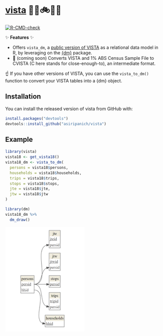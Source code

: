 
<!-- README.md is generated from README.Rmd. Please edit that file -->

# [vista](https://github.com/asiripanich/vista) 🚶‍♀️🚲🚗🚌

<!-- badges: start -->

[![R-CMD-check](https://github.com/asiripanich/vista/workflows/R-CMD-check/badge.svg)](https://github.com/asiripanich/vista/actions)
<!-- badges: end -->

✨ **Features** ✨

-   Offers `vista_dm`, a [public version of
    VISTA](https://transport.vic.gov.au/about/data-and-research/vista/vista-data-and-publications)
    as a relational data model in R, by leveraging on the
    [{dm}](https://cynkra.github.io/dm/) package.
-   🚧 (coming soon) Converts VISTA and 1% ABS Census Sample File to
    CVISTA (C here stands for close-enough-to), an intermediate format.

☝️ If you have other versions of VISTA, you can use the `vista_to_dm()`
function to convert your VISTA tables into a {dm} object.

## Installation

You can install the released version of vista from GitHub with:

``` r
install.packages("devtools")
devtools::install_github("asiripanich/vista")
```

## Example

``` r
library(vista)
vista18 <- get_vista18()
vista18_dm <- vista_to_dm(
  persons = vista18$persons,
  households = vista18$households,
  trips = vista18$trips,
  stops = vista18$stops,
  jte = vista18$jte,
  jtw = vista18$jtw
)
```

``` r
library(dm)
vista18_dm %>%
  dm_draw()
```

<img src="man/figures/README-vista-dm-draw.png" width="50%" />

